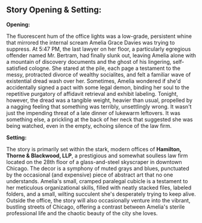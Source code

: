 ## Story Opening & Setting:

**Opening:**

The fluorescent hum of the office lights was a low-grade, persistent whine that mirrored the internal scream Amelia Grace Davies was trying to suppress. At 5:47 PM, the last lawyer on her floor, a particularly egregious offender named Mr. Bertram, had finally slunk out, leaving Amelia alone with a mountain of discovery documents and the ghost of his lingering, self-satisfied cologne. She stared at the pile, each page a testament to the messy, protracted divorce of wealthy socialites, and felt a familiar wave of existential dread wash over her. Sometimes, Amelia wondered if she'd accidentally signed a pact with some legal demon, binding her soul to the repetitive purgatory of affidavit retrieval and exhibit labeling. Tonight, however, the dread was a tangible weight, heavier than usual, propelled by a nagging feeling that something was terribly, unsettlingly wrong. It wasn't just the impending threat of a late dinner of lukewarm leftovers. It was something else, a prickling at the back of her neck that suggested she was being watched, even in the empty, echoing silence of the law firm.

**Setting:**

The story is primarily set within the stark, modern offices of **Hamilton, Thorne & Blackwood, LLP**, a prestigious and somewhat soulless law firm located on the 28th floor of a glass-and-steel skyscraper in downtown Chicago. The decor is a symphony of muted grays and blues, punctuated by the occasional (and expensive) piece of abstract art that no one understands. Amelia's small, cramped paralegal cubicle is a testament to her meticulous organizational skills, filled with neatly stacked files, labeled folders, and a small, wilting succulent she's desperately trying to keep alive. Outside the office, the story will also occasionally venture into the vibrant, bustling streets of Chicago, offering a contrast between Amelia's sterile professional life and the chaotic beauty of the city she loves.
